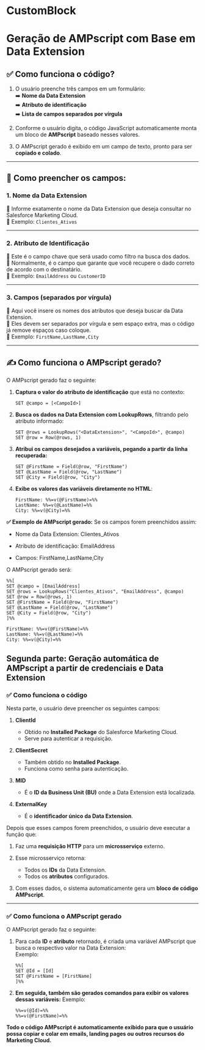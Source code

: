 # CustomBlock
# Geração de AMPscript com Base em Data Extension

## ✅ Como funciona o código?

1. O usuário preenche três campos em um formulário:  
   ➡️ **Nome da Data Extension**  
   ➡️ **Atributo de identificação**  
   ➡️ **Lista de campos separados por vírgula**

2. Conforme o usuário digita, o código JavaScript automaticamente monta um bloco de **AMPscript** baseado nesses valores.

3. O AMPscript gerado é exibido em um campo de texto, pronto para ser **copiado e colado**.

---

## 📝 Como preencher os campos:

### **1. Nome da Data Extension**  
🔹 Informe exatamente o nome da Data Extension que deseja consultar no Salesforce Marketing Cloud.  
📌 Exemplo: `Clientes_Ativos`

---

### **2. Atributo de Identificação**  
🔹 Este é o campo chave que será usado como filtro na busca dos dados.  
🔹 Normalmente, é o campo que garante que você recupere o dado correto de acordo com o destinatário.  
📌 Exemplo: `EmailAddress` ou `CustomerID`

---

### **3. Campos (separados por vírgula)**  
🔹 Aqui você insere os nomes dos atributos que deseja buscar da Data Extension.  
🔹 Eles devem ser separados por vírgula e sem espaço extra, mas o código já remove espaços caso coloque.  
📌 Exemplo: `FirstName,LastName,City`

---

## ✍️ Como funciona o AMPscript gerado?

O AMPscript gerado faz o seguinte:

1. **Captura o valor do atributo de identificação** que está no contexto:

   ```ampscript
   SET @campo = [<CampoId>]
    ```
2. **Busca os dados na Data Extension com LookupRows**, filtrando pelo atributo informado:

    ```ampscript
    SET @rows = LookupRows("<DataExtension>", "<CampoId>", @campo)
    SET @row = Row(@rows, 1)
    ```
3. **Atribui os campos desejados a variáveis, pegando a partir da linha recuperada:**

    ```ampscript
    SET @FirstName = Field(@row, "FirstName")
    SET @LastName = Field(@row, "LastName")
    SET @City = Field(@row, "City")
    ```

4. **Exibe os valores das variáveis diretamente no HTML**:
    ```ampscript
    FirstName: %%=v(@FirstName)=%%
    LastName: %%=v(@LastName)=%%
    City: %%=v(@City)=%%
    ```

**✅ Exemplo de AMPscript gerado:**
Se os campos forem preenchidos assim:

- Nome da Data Extension: Clientes_Ativos

- Atributo de identificação: EmailAddress

- Campos: FirstName,LastName,City

O AMPscript gerado será:
```ampscript
%%[
SET @campo = [EmailAddress]
SET @rows = LookupRows("Clientes_Ativos", "EmailAddress", @campo)
SET @row = Row(@rows, 1)
SET @FirstName = Field(@row, "FirstName")
SET @LastName = Field(@row, "LastName")
SET @City = Field(@row, "City")
]%%

FirstName: %%=v(@FirstName)=%%
LastName: %%=v(@LastName)=%%
City: %%=v(@City)=%%
```

## Segunda parte: Geração automática de AMPscript a partir de credenciais e Data Extension

### ✅ Como funciona o código

Nesta parte, o usuário deve preencher os seguintes campos:

1. **ClientId**  
   - Obtido no **Installed Package** do Salesforce Marketing Cloud.  
   - Serve para autenticar a requisição.

2. **ClientSecret**  
   - Também obtido no **Installed Package**.  
   - Funciona como senha para autenticação.

3. **MID**  
   - É o **ID da Business Unit (BU)** onde a Data Extension está localizada.

4. **ExternalKey**  
   - É o **identificador único da Data Extension**.

Depois que esses campos forem preenchidos, o usuário deve executar a função que:

1. Faz uma **requisição HTTP** para um **microsserviço** externo.
2. Esse microsserviço retorna:
   - Todos os **IDs** da Data Extension.
   - Todos os **atributos** configurados.

3. Com esses dados, o sistema automaticamente gera um **bloco de código AMPscript**.

---

### ✅ Como funciona o AMPscript gerado

O AMPscript gerado faz o seguinte:

1. Para cada **ID** e **atributo** retornado, é criada uma variável AMPscript que busca o respectivo valor na Data Extension:  
   Exemplo:  
   ```ampscript
   %%[
   SET @Id = [Id]
   SET @FirstName = [FirstName]
   ]%%

2. **Em seguida, também são gerados comandos para exibir os valores dessas variáveis:**
    Exemplo:
    ```ampscript
    %%=v(@Id)=%%
    %%=v(@FirstName)=%%
    ```

**Todo o código AMPscript é automaticamente exibido para que o usuário possa copiar e colar em emails, landing pages ou outros recursos do Marketing Cloud.**